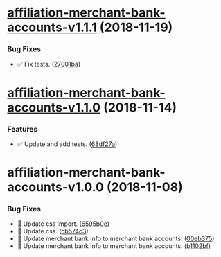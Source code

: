 # [affiliation-merchant-bank-accounts-v1.1.1](https://github.com/stone-payments/affiliation-web-components/compare/affiliation-merchant-bank-accounts-v1.1.0...affiliation-merchant-bank-accounts-v1.1.1) (2018-11-19)


### Bug Fixes

* :white_check_mark: Fix tests. ([27001ba](https://github.com/stone-payments/affiliation-web-components/commit/27001ba))

# [affiliation-merchant-bank-accounts-v1.1.0](https://github.com/stone-payments/affiliation-web-components/compare/affiliation-merchant-bank-accounts-v1.0.0...affiliation-merchant-bank-accounts-v1.1.0) (2018-11-14)


### Features

* :white_check_mark: Update and add tests. ([68df27a](https://github.com/stone-payments/affiliation-web-components/commit/68df27a))

# affiliation-merchant-bank-accounts-v1.0.0 (2018-11-08)


### Bug Fixes

* :rocket: Update css import. ([6595b0e](https://github.com/stone-payments/affiliation-web-components/commit/6595b0e))
* :rocket: Update css. ([cb574c3](https://github.com/stone-payments/affiliation-web-components/commit/cb574c3))
* :rocket: Update merchant bank info to merchant bank accounts. ([00eb375](https://github.com/stone-payments/affiliation-web-components/commit/00eb375))
* :rocket: Update merchant bank info to merchant bank accounts. ([b1102bf](https://github.com/stone-payments/affiliation-web-components/commit/b1102bf))
